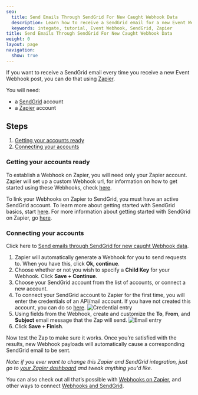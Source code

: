 ```yaml
---
seo:
  title: Send Emails Through SendGrid For New Caught Webhook Data
  description: Learn how to receive a SendGrid email for a new Event Webhook post by using Zapier.
  keywords: integate, tutorial, Event Webhook, SendGrid, Zapier
title: Send Emails Through SendGrid For New Caught Webhook Data
weight: 0
layout: page
navigation:
  show: true
---
```

If you want to receive a SendGrid email every time you receive a new Event Webhook post, you can do that using [Zapier](http://zapier.com).

You will need:

* a [SendGrid](http://sendgrid.com) account
* a [Zapier](http://zapier.com) account

## Steps

1. [Getting your accounts ready](#ready)
2. [Connecting your accounts](#connect)

### Getting your accounts ready<a name="ready"></a>


To establish a Webhook on Zapier, you will need only your Zapier account. Zapier will set up a custom Webhook url, for information on how to get started using these Webhooks, check [here](https://zapier.com/help/webhooks/#how-get-started-webhooks-zapier).

To link your Webhooks on Zapier to SendGrid, you must have an active SendGrid account. To learn more about getting started with SendGrid basics, start [here](https://sendgrid.com/docs/index.html). For more information about getting started with SendGrid on Zapier, go [here](https://zapier.com/help/sendgrid/#how-get-started-sendgrid).

### Connecting your accounts<a name="connect"></a>

Click here to [Send emails through SendGrid for new caught Webhook data](https://zapier.com/zapbook/zaps/4784/send-emails-through-sendgrid-for-new-caught-webhook-data/).

1. Zapier will automatically generate a Webhook for you to send requests to. When you have this, click **Ok, continue**.
2. Choose whether or not you wish to specify a **Child Key** for your Webhook. Click **Save + Continue**.
3. Choose your SendGrid account from the list of accounts, or connect a new account.
4. To connect your SendGrid account to Zapier for the first time, you will enter the credentials of an API/mail account. If you have not created this account, you can do so [here](https://sendgrid.com/credentials).
![Credential entry](https://api.monosnap.com/rpc/file/download?id=gAajRq9wMKNTN4HyEKzAMosD71ifb8)
5. Using fields from the Webhook, create and customize the **To**, **From**, and **Subject** email message that the Zap will send.
![Email entry](https://api.monosnap.com/rpc/file/download?id=nzgrqhMuvZtnagf2ns64uWZkF8P7od)
6. Click **Save + Finish**.

Now test the Zap to make sure it works. Once you’re satisfied with the results, new Webhook payloads will automatically cause a corresponding SendGrid email to be sent.

*Note: if you ever want to change this Zapier and SendGrid integration, just go to [your Zapier dashboard](https://zapier.com/app/dashboard) and tweak anything you'd like.*

You can also check out all that’s possible with [Webhooks on Zapier](https://zapier.com/zapbook/webhook/), and other ways to connect [Webhooks and SendGrid](https://zapier.com/zapbook/webhook/sendgrid).
